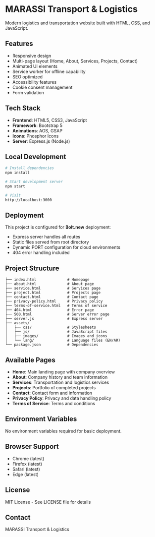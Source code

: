 # MARASSI Transport & Logistics

Modern logistics and transportation website built with HTML, CSS, and JavaScript.

## Features

- Responsive design
- Multi-page layout (Home, About, Services, Projects, Contact)
- Animated UI elements
- Service worker for offline capability
- SEO optimized
- Accessibility features
- Cookie consent management
- Form validation

## Tech Stack

- **Frontend**: HTML5, CSS3, JavaScript
- **Framework**: Bootstrap 5
- **Animations**: AOS, GSAP
- **Icons**: Phosphor Icons
- **Server**: Express.js (Node.js)

## Local Development

```bash
# Install dependencies
npm install

# Start development server
npm start

# Visit
http://localhost:3000
```

## Deployment

This project is configured for **Bolt.new** deployment:

- Express server handles all routes
- Static files served from root directory
- Dynamic PORT configuration for cloud environments
- 404 error handling included

## Project Structure

```
├── index.html              # Homepage
├── about.html              # About page
├── service.html            # Services page
├── project.html            # Projects page
├── contact.html            # Contact page
├── privacy-policy.html     # Privacy policy
├── terms-of-service.html   # Terms of service
├── 404.html                # Error page
├── 500.html                # Server error page
├── server.js               # Express server
├── assets/
│   ├── css/                # Stylesheets
│   ├── js/                 # JavaScript files
│   ├── images/             # Images and icons
│   └── lang/               # Language files (EN/AR)
└── package.json            # Dependencies
```

## Available Pages

- **Home**: Main landing page with company overview
- **About**: Company history and team information
- **Services**: Transportation and logistics services
- **Projects**: Portfolio of completed projects
- **Contact**: Contact form and information
- **Privacy Policy**: Privacy and data handling policy
- **Terms of Service**: Terms and conditions

## Environment Variables

No environment variables required for basic deployment.

## Browser Support

- Chrome (latest)
- Firefox (latest)
- Safari (latest)
- Edge (latest)

## License

MIT License - See LICENSE file for details

## Contact

MARASSI Transport & Logistics

